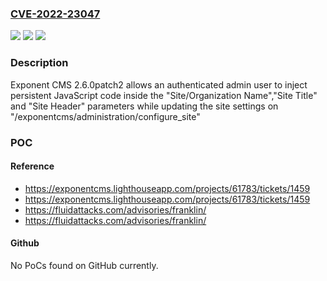 ### [CVE-2022-23047](https://cve.mitre.org/cgi-bin/cvename.cgi?name=CVE-2022-23047)
![](https://img.shields.io/static/v1?label=Product&message=Exponent%20CMS&color=blue)
![](https://img.shields.io/static/v1?label=Version&message=n%2Fa&color=blue)
![](https://img.shields.io/static/v1?label=Vulnerability&message=Stored%20cross-site%20scripting%20(XSS)&color=brighgreen)

### Description

Exponent CMS 2.6.0patch2 allows an authenticated admin user to inject persistent JavaScript code inside the "Site/Organization Name","Site Title" and "Site Header" parameters while updating the site settings on "/exponentcms/administration/configure_site"

### POC

#### Reference
- https://exponentcms.lighthouseapp.com/projects/61783/tickets/1459
- https://exponentcms.lighthouseapp.com/projects/61783/tickets/1459
- https://fluidattacks.com/advisories/franklin/
- https://fluidattacks.com/advisories/franklin/

#### Github
No PoCs found on GitHub currently.

